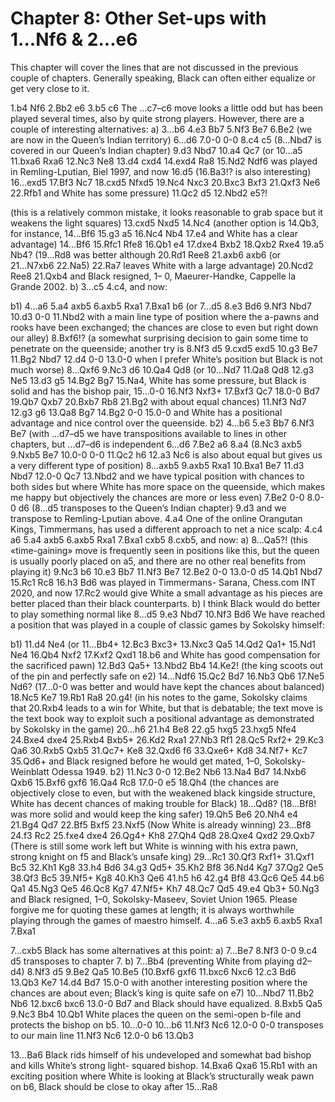 # Chapter 8: Other Set-ups with 1...Nf6 & 2...e6

This chapter will cover the lines that are not discussed in the previous couple of chapters. Generally speaking, Black can often either equalize or get very close to it.

1.b4 Nf6 2.Bb2 e6 3.b5 c6
The ...c7–c6 move looks a little odd but has been played several times, also by quite strong players. However, there are a couple of interesting alternatives:
    a) 3...b6 4.e3 Bb7 5.Nf3 Be7 6.Be2 (we are now in the Queen’s Indian territory) 6...d6 7.0-0 0-0 8.c4 c5 (8...Nbd7 is covered in our Queen’s Indian chapter) 9.d3 Nbd7 10.a4 Qc7 (or 10...a5 11.bxa6 Rxa6 12.Nc3 Ne8 13.d4 cxd4 14.exd4 Ra8 15.Nd2 Ndf6 was played in Remling-Lputian, Biel 1997, and now 16.d5 (16.Ba3!? is also interesting) 16...exd5 17.Bf3 Nc7 18.cxd5 Nfxd5 19.Nc4 Nxc3 20.Bxc3 Bxf3 21.Qxf3 Ne6 22.Rfb1 and White has some pressure) 11.Qc2 d5 12.Nbd2 e5?!


(this is a relatively common mistake, it looks reasonable to grab space but it weakens the light squares) 13.cxd5 Nxd5 14.Nc4 (another option is 14.Qb3, for instance, 14...Bf6 15.g3 a5 16.Nc4 Nb4 17.e4 and White has a clear advantage) 14...Bf6 15.Rfc1 Rfe8 16.Qb1 e4 17.dxe4 Bxb2 18.Qxb2 Rxe4 19.a5 Nb4? (19...Rd8 was better although 20.Rd1 Ree8 21.axb6 axb6 (or 21...N7xb6 22.Na5) 22.Ra7 leaves White with a large advantage) 20.Ncd2 Ree8 21.Qxb4 and Black resigned, 1– 0, Maeurer-Handke, Cappelle la Grande 2002.
    b) 3...c5 4.c4, and now:

b1) 4...a6 5.a4 axb5 6.axb5 Rxa1 7.Bxa1 b6 (or 7...d5 8.e3 Bd6 9.Nf3 Nbd7 10.d3 0-0 11.Nbd2 with a main line type of position where the a-pawns and rooks have been exchanged; the chances are close to even but right down our alley) 8.Bxf6!? (a somewhat surprising decision to gain some time to penetrate on the queenside; another try is 8.Nf3 d5 9.cxd5 exd5 10.g3 Be7 11.Bg2 Nbd7 12.d4 0-0 13.0-0 when I prefer White’s position but Black is not much worse) 8...Qxf6 9.Nc3 d6 10.Qa4 Qd8 (or 10...Nd7 11.Qa8 Qd8 12.g3 Ne5 13.d3 g5 14.Bg2 Bg7 15.Na4, White has some pressure, but Black is solid and has the bishop pair, 15...0-0 16.Nf3 Nxf3+ 17.Bxf3 Qc7 18.0-0 Bd7 19.Qb7 Qxb7 20.Bxb7 Rb8 21.Bg2 with about equal chances) 11.Nf3 Nd7 12.g3 g6 13.Qa8 Bg7 14.Bg2 0-0 15.0-0 and White has a positional advantage and nice control over the queenside.
b2) 4...b6 5.e3 Bb7 6.Nf3 Be7 (with ...d7–d5 we have transpositions available to lines in other chapters, but ...d7–d6 is independent 6...d6 7.Be2 a6 8.a4 (8.Nc3 axb5 9.Nxb5 Be7 10.0-0 0-0 11.Qc2 h6 12.a3 Nc6 is also about equal but gives us a very different type of position) 8...axb5 9.axb5 Rxa1 10.Bxa1 Be7 11.d3 Nbd7 12.0-0 Qc7 13.Nbd2 and we have typical position with chances to both sides but where White has more space on the queenside, which makes me happy but objectively the chances are more or less even) 7.Be2 0-0 8.0-0 d6 (8...d5 transposes to the Queen’s Indian chapter) 9.d3 and we transpose to Remling-Lputian above.
4.a4
One of the online Orangutan Kings, Timmermans, has used a different approach to net a nice scalp: 4.c4 a6 5.a4 axb5 6.axb5 Rxa1 7.Bxa1 cxb5 8.cxb5, and now:
    a) 8...Qa5?! (this «time-gaining» move is frequently seen in positions like this, but the queen is usually poorly placed on a5, and there are no other real benefits from playing it) 9.Nc3 b6 10.e3 Bb7 11.Nf3 Be7 12.Be2 0-0 13.0-0 d5 14.Qb1 Nbd7 15.Rc1 Rc8 16.h3 Bd6 was played in Timmermans- Sarana, Chess.com INT 2020, and now 17.Rc2 would give White a small advantage as his pieces are better placed than their black counterparts.
    b) I think Black would do better to play something normal like 8...d5 9.e3 Nbd7 10.Nf3 Bd6 We have reached a position that was played in a couple of classic games by Sokolsky himself:


b1) 11.d4 Ne4 (or 11...Bb4+ 12.Bc3 Bxc3+ 13.Nxc3 Qa5 14.Qd2 Qa1+ 15.Nd1 Ne4 16.Qb4 Nxf2
17.Kxf2 Qxd1 18.b6 and White has good compensation for the sacrificed pawn) 12.Bd3 Qa5+ 13.Nbd2 Bb4 14.Ke2! (the king scoots out of the pin and perfectly safe on e2) 14...Ndf6 15.Qc2 Bd7 16.Nb3 Qb6 17.Ne5 Nd6? (17...0-0 was better and would have kept the chances about balanced) 18.Nc5 Ke7 19.Rb1 Ra8 20.g4! (in his notes to the game, Sokolsky claims that 20.Rxb4 leads to a win for White, but that is debatable; the text move is the text book way to exploit such a positional advantage as demonstrated by Sokolsky in the game) 20...h6 21.h4 Be8 22.g5 hxg5 23.hxg5 Nfe4 24.Bxe4 dxe4 25.Rxb4 Bxb5+ 26.Kd2 Rxa1 27.Nb3 Rf1 28.Qc5 Rxf2+ 29.Kc3 Qa6 30.Rxb5 Qxb5 31.Qc7+ Ke8 32.Qxd6 f6 33.Qxe6+ Kd8 34.Nf7+ Kc7 35.Qd6+ and Black resigned before he would get mated, 1–0, Sokolsky-Weinblatt Odessa 1949.
b2) 11.Nc3 0-0 12.Be2 Nb6 13.Na4 Bd7 14.Nxb6 Qxb6 15.Bxf6 gxf6 16.Qa4 Rc8 17.0-0 e5 18.Qh4
(the chances are objectively close to even, but with the weakened black kingside structure, White has decent chances of making trouble for Black) 18...Qd8? (18...Bf8! was more solid and would keep the king safer) 19.Qh5 Be6 20.Nh4 e4 21.Bg4 Qd7 22.Bf5 Bxf5 23.Nxf5 (Now White is already winning) 23...Bf8 24.f3 Rc2 25.fxe4 dxe4 26.Qg4+ Kh8 27.Qh4 Qd8 28.Qxe4 Qxd2 29.Qxb7 (There is still some work left but White is winning with his extra pawn, strong knight on f5 and Black’s unsafe king) 29...Rc1 30.Qf3 Rxf1+ 31.Qxf1 Bc5 32.Kh1 Kg8 33.h4 Bd6 34.g3 Qd5+ 35.Kh2 Bf8 36.Nd4 Kg7 37.Qg2 Qe5 38.Qf3 Bc5 39.Nf5+ Kg8 40.Kh3 Qe6 41.h5 h6 42.g4 Bf8
43.Qc6 Qe5 44.b6 Qa1 45.Ng3 Qe5 46.Qc8 Kg7 47.Nf5+ Kh7 48.Qc7 Qd5 49.e4 Qb3+ 50.Ng3
and Black resigned, 1–0, Sokolsky-Maseev, Soviet Union 1965. Please forgive me for quoting these games at length; it is always worthwhile playing through the games of maestro himself.
4...a6 5.e3 axb5 6.axb5 Rxa1 7.Bxa1

7...cxb5
Black has some alternatives at this point:
    a) 7...Be7 8.Nf3 0-0 9.c4 d5 transposes to chapter 7.
    b) 7...Bb4 (preventing White from playing d2–d4) 8.Nf3 d5 9.Be2 Qa5 10.Be5 (10.Bxf6 gxf6 11.bxc6 Nxc6 12.c3 Bd6 13.Qb3 Ke7 14.d4 Bd7 15.0-0 with another interesting position where the chances are about even; Black’s king is quite safe on e7) 10...Nbd7 11.Bb2 Nb6 12.bxc6 bxc6 13.0-0 Bd7 and Black should have equalized.
8.Bxb5 Qa5 9.Nc3 Bb4 10.Qb1
White places the queen on the semi-open b-file and protects the bishop on b5.
10...0-0
10...b6 11.Nf3 Nc6 12.0-0 0-0 transposes to our main line
11.Nf3 Nc6 12.0-0 b6 13.Qb3

13...Ba6
Black rids himself of his undeveloped and somewhat bad bishop and kills White’s strong light- squared bishop.
14.Bxa6 Qxa6 15.Rb1 with an exciting position where White is looking at Black’s structurally weak pawn on b6, Black should be close to okay after 15...Ra8
